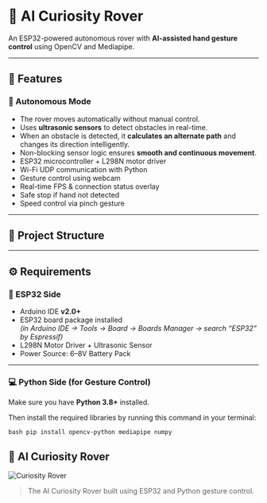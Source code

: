 # 🤖 AI Curiosity Rover

An ESP32-powered autonomous rover with **AI-assisted hand gesture control** using OpenCV and Mediapipe.

---

## 🚀 Features
### 🤖 Autonomous Mode
- The rover moves automatically without manual control.
- Uses **ultrasonic sensors** to detect obstacles in real-time.
- When an obstacle is detected, it **calculates an alternate path** and changes its direction intelligently.
- Non-blocking sensor logic ensures **smooth and continuous movement**.
- ESP32 microcontroller + L298N motor driver  
- Wi-Fi UDP communication with Python  
- Gesture control using webcam  
- Real-time FPS & connection status overlay  
- Safe stop if hand not detected  
- Speed control via pinch gesture  

---

## 🧩 Project Structure

---

## ⚙️ Requirements

### 🧠 ESP32 Side
- Arduino IDE **v2.0+**
- ESP32 board package installed  
  *(in Arduino IDE → Tools → Board → Boards Manager → search “ESP32” by Espressif)*
- L298N Motor Driver + Ultrasonic Sensor
- Power Source: 6–8V Battery Pack

---

### 💻 Python Side (for Gesture Control)
Make sure you have **Python 3.8+** installed.

Then install the required libraries by running this command in your terminal:

```bash pip install opencv-python mediapipe numpy ```

## 🤖 AI Curiosity Rover

![Curiosity Rover](https://github.com/Ankush3104/Curiosity-Rover/blob/main/assets/Curiosity.png?raw=true)

> The AI Curiosity Rover built using ESP32 and Python gesture control.






